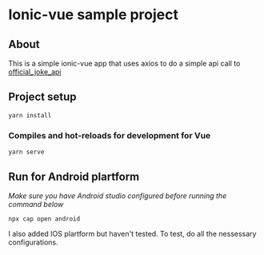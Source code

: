 # Ionic-vue sample project

## About

This is a simple ionic-vue app that uses axios to do a simple api call to [official_joke_api](https://github.com/15Dkatz/official_joke_api)

## Project setup

```
yarn install
```

### Compiles and hot-reloads for development for Vue

```
yarn serve
```

## Run for Android plartform

_Make sure you have Android studio configured before running the command below_

```
npx cap open android
```

I also added IOS plartform but haven't tested. To test, do all the nessessary configurations.
